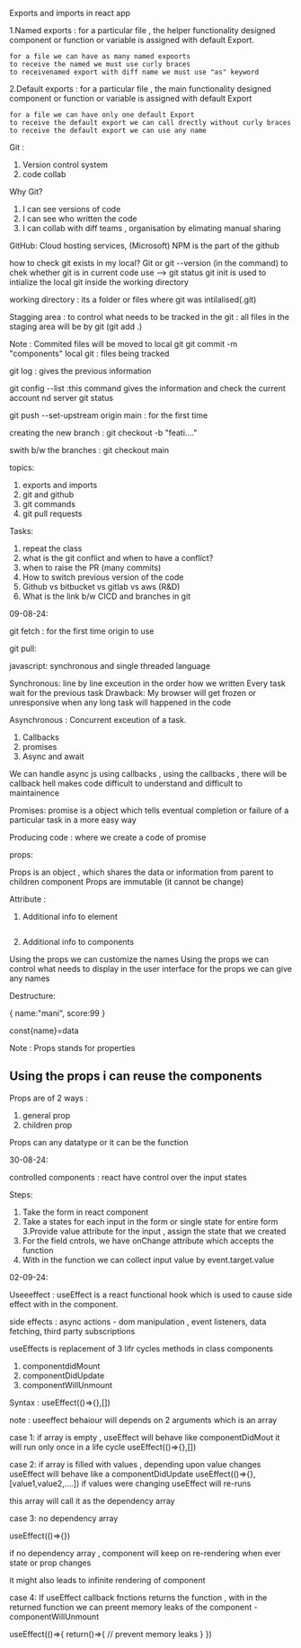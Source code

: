 


Exports and imports in react app

1.Named exports : for a particular file , the helper functionality designed component or function or variable is assigned with default Export.

    for a file we can have as many named expoorts
    to receive the named we must use curly braces
    to receivenamed export with diff name we must use "as" keyword

2.Default exports : for a particular file , the main functionality designed component or function or variable is assigned with default Export

    for a file we can have only one default Export
    to receive the default export we can call drectly without curly braces
    to receive the default export we can use any name






Git : 
1. Version control system
2. code collab

Why Git?
1. I can see versions of code
2. I can see who written the code
3. I can collab with diff teams , organisation by elimating manual sharing

GitHub: Cloud hosting services, (Microsoft)
NPM is the part of the github

how to check git exists in my local?
Git or git --version (in the command) 
to chek whether git is in current code use --> git status
git init is used to intialize the local git inside the working directory


working directory : its a folder or files where git was intilalised(.git)

Stagging area : to control what needs to be tracked in the git : all files in the staging area will be by git (git add .)

Note : Commited files will  be moved to local git
git commit -m "components"
local git : files being tracked

git log : gives the previous information

git config --list :this command gives the information and check the current account nd server git status

git push --set-upstream origin main : for the first time

creating the new branch : git checkout -b "feati...."

swith b/w the branches : git checkout main


topics:
1. exports and imports
2. git and github
3. git commands
4. git pull requests

Tasks: 
1. repeat the class
2. what is the git conflict and when to have a conflict?
3. when to raise the PR (many commits)
4. How to switch previous version of the code
5. Github vs bitbucket vs gitlab vs aws (R&D)
6. What is the link b/w CICD and branches in git

09-08-24:

git fetch : for the first time origin to use

git pull: 


javascript: synchronous and single threaded language

Synchronous: line by line exceution in the order how we written
Every task wait for the previous task
Drawback: My browser will get frozen or unresponsive when any long task will happened in the code

Asynchronous : Concurrent exceution of a task.
1. Callbacks
2. promises
3. Async and await 


We can handle async js using callbacks , using the callbacks , there will be callback hell makes code difficult to understand and difficult to maintainence

Promises:  promise is a object which tells eventual completion or failure of a particular task in a more easy way

Producing code : where we create a code of promise

props:

Props is an object , which shares the data or information from parent to children component
Props are immutable (it cannot be change)

Attribute : 
1. Additional info to element
<img src="" alt="" width="" height="">

2. Additional info to components 

Using the props we can customize the names
Using the props we can control what needs to display in the user interface 
for the props we can give any names


Destructure:

{
    name:"mani",
    score:99
}

const{name}=data

Note : Props stands for properties

## Using the props i can reuse the components

Props are of 2 ways :

1. general prop
2. children prop

Props can any datatype or it can be the function

30-08-24:

controlled components : react have control over the input states 

Steps:

1. Take the form in react component
2. Take a states for each input in the form or single state for entire form 
3.Provide value attribute for the input , assign the state that we created
4. For the field cntrols, we have onChange attribute which accepts the function
5. With in the function we can collect input value by event.target.value

02-09-24:

Useeeffect : useEffect is a react functional hook which is used to cause side effect with in the component.

side effects : async actions - dom manipulation , event listeners, data fetching, third party subscriptions 

useEffects is replacement of 3 lifr cycles methods in class components 
1. componentdidMount
2. componentDidUpdate
3. componentWillUnmount

Syntax : useEffect(()=>{},[])

note : useeffect behaiour will depends on 2 arguments which is an array


case 1: if array is empty , useEffect will behave like componentDidMout
it will run only once in a life cycle 
useEffect(()=>{},[])

case 2: if array is filled with values , depending upon value changes useEffect will behave like a componentDidUpdate
useEffect(()=>{},[value1,value2,....])
if values were changing useEffect will re-runs

this array will call it as the dependency array

case 3: no dependency array

 useEffect(()=>{})

 if no dependency array , component will keep on re-rendering when ever state or prop changes

 it might also leads to infinite rendering of component

 case 4: If useEffect callback fnctions returns the function , with in the returned function we can preent memory leaks of the component - componentWillUnmount

useEffect(()=>{
    return()=>{
        // prevent memory leaks
    }
})